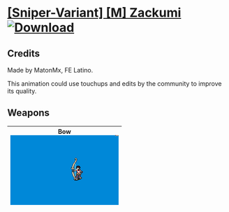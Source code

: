 # [\[Sniper-Variant\] \[M\] Zackumi](./) [![Download](https://img.shields.io/badge/Download-%5BSniper--Variant%5D%20%5BM%5D%20Zackumi-red)](https://minhaskamal.github.io/DownGit/#/home?url=https://github.com/Klokinator/FE-Repo/tree/main/Battle%20Animations/Infantry%20-%20(Bow)%20Snipers%20and%20Ballistae/%5BSniper-Variant%5D%20%5BM%5D%20Zackumi)
## Credits

Made by MatonMx, FE Latino.

This animation could use touchups and edits by the community to improve its quality.

## Weapons

| <b>Bow</b><br/><img alt="Bow animation" src="./5.%20Bow/Bow.gif"/> |
| :---: |
